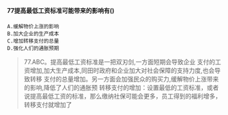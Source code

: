 #### 77提高最低工资标准可能带来的影响有()
    A.缓解物价上涨的影响
    B.加大企业的生产成本
    C.增加转移支付的总量
    D.强化人们的通胀预期
>   77.ABC。提高最低工资标准是一把双刃剑,一方面短期会导致企业
    支付的工资增加,加大生产成本,同田时政府和企业加大对社会保障的支持力度,也会导致转移
    支付的总量增加。另一方面会加强民众的购买力,缓解物价上涨带来的影响,降低了人们的通胀预
    转移支付的增加：设置最低的工资标准，或者说提高最低工资的标准，那么缴纳社保可能会更多，员工得到的福利增多，转移支付就增加了


























    
